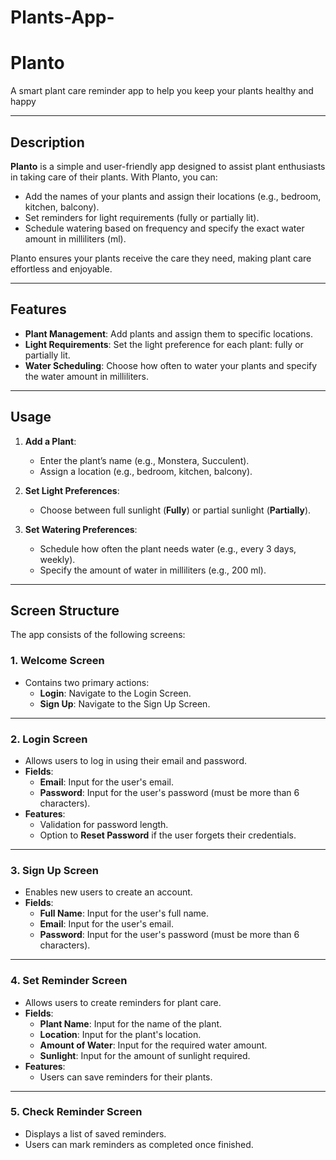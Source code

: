 # **Plants-App-**


# **Planto**  
A smart plant care reminder app to help you keep your plants healthy and happy  

---

## **Description**  
**Planto** is a simple and user-friendly app designed to assist plant enthusiasts in taking care of their plants. With Planto, you can:  
- Add the names of your plants and assign their locations (e.g., bedroom, kitchen, balcony).  
- Set reminders for light requirements (fully or partially lit).  
- Schedule watering based on frequency and specify the exact water amount in milliliters (ml).  

Planto ensures your plants receive the care they need, making plant care effortless and enjoyable.  

---

## **Features**  
- **Plant Management**: Add plants and assign them to specific locations.  
- **Light Requirements**: Set the light preference for each plant: fully or partially lit.  
- **Water Scheduling**: Choose how often to water your plants and specify the water amount in milliliters.  

---

## **Usage**  
1. **Add a Plant**:  
   - Enter the plant’s name (e.g., Monstera, Succulent).  
   - Assign a location (e.g., bedroom, kitchen, balcony).  

2. **Set Light Preferences**:  
   - Choose between full sunlight (**Fully**) or partial sunlight (**Partially**).  

3. **Set Watering Preferences**:  
   - Schedule how often the plant needs water (e.g., every 3 days, weekly).  
   - Specify the amount of water in milliliters (e.g., 200 ml).  

---

## **Screen Structure**  
The app consists of the following screens:  

### 1. **Welcome Screen**  
   - Contains two primary actions:  
     - **Login**: Navigate to the Login Screen.  
     - **Sign Up**: Navigate to the Sign Up Screen.  

---

### 2. **Login Screen**  
   - Allows users to log in using their email and password.  
   - **Fields**:  
     - **Email**: Input for the user's email.  
     - **Password**: Input for the user's password (must be more than 6 characters).  
   - **Features**:  
     - Validation for password length.  
     - Option to **Reset Password** if the user forgets their credentials.  

---

### 3. **Sign Up Screen**  
   - Enables new users to create an account.  
   - **Fields**:  
     - **Full Name**: Input for the user's full name.  
     - **Email**: Input for the user's email.  
     - **Password**: Input for the user's password (must be more than 6 characters).  

---

### 4. **Set Reminder Screen**  
   - Allows users to create reminders for plant care.  
   - **Fields**:  
     - **Plant Name**: Input for the name of the plant.  
     - **Location**: Input for the plant's location.  
     - **Amount of Water**: Input for the required water amount.  
     - **Sunlight**: Input for the amount of sunlight required.  
   - **Features**:
     - Users can save reminders for their plants.  

---

### 5. **Check Reminder Screen**  
   - Displays a list of saved reminders.  
   - Users can mark reminders as completed once finished.  
